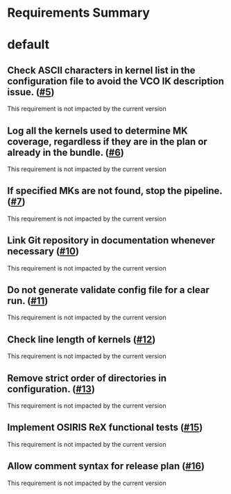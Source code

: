 
Requirements Summary
====================

# default

## Check ASCII characters in kernel list in the configuration file to avoid  the VCO IK description issue. ([#5](https://github.com/NASA-PDS/naif-pds4-bundler/issues/5)) 


This requirement is not impacted by the current version
## Log all the kernels used to determine MK coverage, regardless if they are in the plan or already in the bundle. ([#6](https://github.com/NASA-PDS/naif-pds4-bundler/issues/6)) 


This requirement is not impacted by the current version
## If specified MKs are not found, stop the pipeline. ([#7](https://github.com/NASA-PDS/naif-pds4-bundler/issues/7)) 


This requirement is not impacted by the current version
## Link Git repository in documentation whenever necessary ([#10](https://github.com/NASA-PDS/naif-pds4-bundler/issues/10)) 


This requirement is not impacted by the current version
## Do not generate validate config file for a clear run. ([#11](https://github.com/NASA-PDS/naif-pds4-bundler/issues/11)) 


This requirement is not impacted by the current version
## Check line length of kernels ([#12](https://github.com/NASA-PDS/naif-pds4-bundler/issues/12)) 


This requirement is not impacted by the current version
## Remove strict order of directories in configuration. ([#13](https://github.com/NASA-PDS/naif-pds4-bundler/issues/13)) 


This requirement is not impacted by the current version
## Implement OSIRIS ReX functional tests  ([#15](https://github.com/NASA-PDS/naif-pds4-bundler/issues/15)) 


This requirement is not impacted by the current version
## Allow comment syntax for release plan ([#16](https://github.com/NASA-PDS/naif-pds4-bundler/issues/16)) 


This requirement is not impacted by the current version
